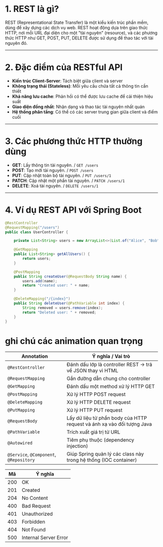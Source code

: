 # 1. REST là gì?

REST (Representational State Transfer) là một kiểu kiến trúc phần mềm, dùng để xây dựng các dịch vụ web. REST hoạt động dựa trên giao thức HTTP, nơi mỗi URL đại diện cho một "tài nguyên" (resource), và các phương thức HTTP như GET, POST, PUT, DELETE được sử dụng để thao tác với tài nguyên đó.

---
# 2. Đặc điểm của RESTful API

- **Kiến trúc Client-Server**: Tách biệt giữa client và server
- **Không trạng thái (Stateless)**: Mỗi yêu cầu chứa tất cả thông tin cần thiết
- **Khả năng lưu cache**: Phản hồi có thể được lưu cache để cải thiện hiệu suất
- **Giao diện đồng nhất**: Nhận dạng và thao tác tài nguyên nhất quán
- **Hệ thống phân tầng**: Có thể có các server trung gian giữa client và điểm cuối

---
# 3. Các phương thức HTTP thường dùng

- **GET**: Lấy thông tin tài nguyên. /  `GET /users` 
- **POST**: Tạo mới tài nguyên. / `POST /users`   
- **PUT**: Cập nhật toàn bộ tài nguyên. / `PUT /users/1`  
- **PATCH**: Cập nhật một phần tài nguyên. / `PATCH /users/1`     
- **DELETE**: Xoá tài nguyên. / `DELETE /users/1`     

---
# 4. Ví dụ REST API với Spring Boot
```java
@RestController
@RequestMapping("/users")
public class UserController {

    private List<String> users = new ArrayList<>(List.of("Alice", "Bob"));

    @GetMapping
    public List<String> getAllUsers() {
        return users;
    }

    @PostMapping
    public String createUser(@RequestBody String name) {
        users.add(name);
        return "Created user: " + name;
    }

    @DeleteMapping("/{index}")
    public String deleteUser(@PathVariable int index) {
        String removed = users.remove(index);
        return "Deleted user: " + removed;
    }
}


```
# ghi chú các animation quan trọng
| Annotation                              | Ý nghĩa / Vai trò                                                      |
| --------------------------------------- | ---------------------------------------------------------------------- |
| `@RestController`                       | Đánh dấu lớp là controller REST → trả về JSON thay vì HTML             |
| `@RequestMapping`                       | Gắn đường dẫn chung cho controller                                     |
| `@GetMapping`                           | Đánh dấu một method xử lý HTTP GET                                     |
| `@PostMapping`                          | Xử lý HTTP POST request                                                |
| `@DeleteMapping`                        | Xử lý HTTP DELETE request                                              |
| `@PutMapping`                           | Xử lý HTTP PUT request                                                 |
| `@RequestBody`                          | Lấy dữ liệu từ phần body của HTTP request và ánh xạ vào đối tượng Java |
| `@PathVariable`                         | Trích xuất giá trị từ URL                                              |
| `@Autowired`                            | Tiêm phụ thuộc (dependency injection)                                  |
| `@Service`, `@Component`, `@Repository` | Giúp Spring quản lý các class này trong hệ thống (IOC container)       |

| Mã  | Ý nghĩa               |
| --- | --------------------- |
| 200 | OK                    |
| 201 | Created               |
| 204 | No Content            |
| 400 | Bad Request           |
| 401 | Unauthorized          |
| 403 | Forbidden             |
| 404 | Not Found             |
| 500 | Internal Server Error |
